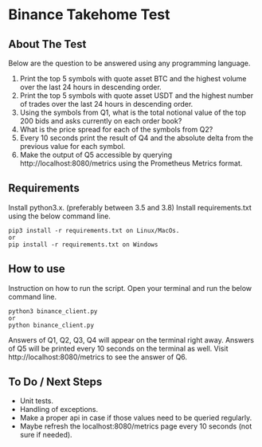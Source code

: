 # Binance Takehome Test
## About The Test
Below are the question to be answered using any programming language.

1. Print the top 5 symbols with quote asset BTC and the highest volume over the last 24 hours in descending order.
2. Print the top 5 symbols with quote asset USDT and the highest number of trades over the last 24 hours in descending order.
3. Using the symbols from Q1, what is the total notional value of the top 200 bids and asks currently on each order book?
4. What is the price spread for each of the symbols from Q2?
5. Every 10 seconds print the result of Q4 and the absolute delta from the previous value for each symbol.
6. Make the output of Q5 accessible by querying http://localhost:8080/metrics using the Prometheus Metrics format.

## Requirements
Install python3.x. (preferably between 3.5 and 3.8)
Install requirements.txt using the below command line.

```
pip3 install -r requirements.txt on Linux/MacOs. 
or
pip install -r requirements.txt on Windows
```

## How to use
Instruction on how to run the script.
Open your terminal and run the below command line. 
```
python3 binance_client.py
or
python binance_client.py
```

Answers of Q1, Q2, Q3, Q4 will appear on the terminal right away. 
Answers of Q5 will be printed every 10 seconds on the terminal as well. 
Visit http://localhost:8080/metrics to see the answer of Q6. 

## To Do / Next Steps
- Unit tests. 
- Handling of exceptions. 
- Make a proper api in case if those values need to be queried regularly. 
- Maybe refresh the localhost:8080/metrics page every 10 seconds (not sure if needed). 

